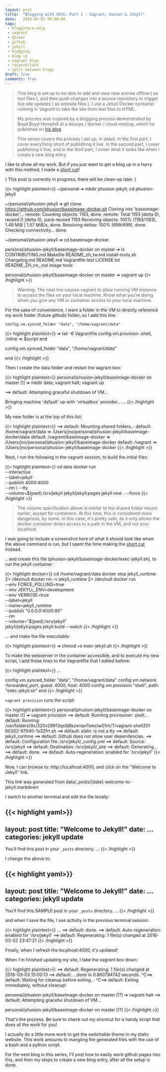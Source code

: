 ```yaml
---
layout: post
title:  "Blogging with VDJG: Part 1 - Vagrant, Docker & Jekyll"
date:   2016-03-03 08:08:00
tags:
 - blogging-w-vdjg
 - vagrant
 - docker
 - github
 - jekyll
 - blogging
 - blog v1
 - vagrant blog
 - reconstitute
 - split between blogs
draft: True
comments: True
---
```


> This blog is set up to be able to add and view new entries offline ( as text files ), and then push changes into a source repository to trigger live site updates ( as website files ). I use a Jekyll Docker container running in Vagrant to take the site from text files to HTML.
> 
> My process was inspired by a blogging process demonstrated by Boyd Boyd Hemphill at a devops / docker / cloud meetup, which he published on [his blog](http://behemphi.github.io/github-pages/docker/2015/12/02/github-pages-with-docker.html)
> 
> This series covers the process I set up, in detail. In the first part, I cover everything short of publishing it live. In the second part, I cover publishing it live, and in the third part, I cover what it looks like when I create a new blog entry.

I like to show all my work.  But if you just want to get a blog up in a hurry with this method, I made a [short cut](../2016-03-08-blogging-with-vagrant-docker-jekyll-shortcut)!


( This post is currently in progress; there will be clean-up later. )

{{< highlight plaintext>}}
~/personal
➔ mkdir phusion-jekyll; cd phusion-jekyll

~/personal/phusion-jekyll
➔ git clone https://github.com/phusion/baseimage-docker.git
Cloning into 'baseimage-docker'...
remote: Counting objects: 1193, done.
remote: Total 1193 (delta 0), reused 0 (delta 0), pack-reused 1193
Receiving objects: 100% (1193/1193), 1.48 MiB | 1.57 MiB/s, done.
Resolving deltas: 100% (699/699), done.
Checking connectivity... done.

~/personal/phusion-jekyll
➔ cd baseimage-docker

personal/phusion-jekyll/baseimage-docker on master
➔ ls
CONTRIBUTING.md Makefile README_zh_tw.md install-tools.sh
Changelog.md README.md Vagrantfile test
LICENSE.txt README_ZH_cn_.md image tools

personal/phusion-jekyll/baseimage-docker on master
➔ vagrant up
{{< /highlight >}}


> Warning: The next line causes vagrant to allow running VM instance to access the files on your local machine. Know what you're doing when you give any VM or container access to your local machine.

For the sake of convenience, I want a folder in the VM to directly reference my work folder (future github) folder, so I add this line:

```config.vm.synced_folder "data", "/home/vagrant/data"```

{{< highlight plaintext>}}
➔ tail -6 Vagrantfile
    config.vm.provision :shell, :inline => $script
  end

  config.vm.synced_folder "data", "/home/vagrant/data"

end
{{< /highlight >}}

Then I create the data folder and restart the vagrant box:

{{< highlight plaintext>}}
personal/phusion-jekyll/baseimage-docker on master [!]
➔ mkdir data; vagrant halt; vagrant up

==> default: Attempting graceful shutdown of VM...

Bringing machine 'default' up with 'virtualbox' provider...
...
{{< /highlight >}}

My new folder is at the top of this list:

{{< highlight plaintext>}}
==> default: Mounting shared folders...
default: /home/vagrant/data => /Users/jno/personal/phusion-jekyll/baseimage-docker/data
default: /vagrant/baseimage-docker => /Users/jno/personal/phusion-jekyll/baseimage-docker
default: /vagrant => /Users/jno/personal/phusion-jekyll/baseimage-docker
{{< /highlight >}}

Next, I run the following in the vagrant session, to build the initial files:

{{< highlight plaintext>}}
cd data
docker run \
  --interactive \
  --label=jekyll \
  --publish 4000:4000 \
  --rm \ 
  --tty \
  --volume=$(pwd):/srv/jekyll 
  jekyll/jekyll:pages jekyll new . --force
{{< /highlight >}}

> The volume specification above is similar to the shared folder mount earlier, except for containers. At this time, this is considered more dangerous, by some. In this case, it's pretty safe, as it only allows the docker container direct access to a path in the VM, and not your localhost.

I was going to include a screenshot here of what it should look like when the above command is run, but I spent the time making the [short cut](../2016-03-08-blogging-with-vagrant-docker-jekyll-shortcut) instead.

.. and create this file (phusion-jekyll/baseimage-docker/exec-jekyll.sh), to run the jekyll container:

{{< highlight docker>}}
cd /home/vagrant/data
docker stop jekyll_runtime 2> /dev/null
docker rm -v jekyll_runtime 2> /dev/null
docker run \
    --env FORCE_POLLING=true \
    --env JEKYLL_ENV=development \
    --env VERBOSE=true \
    --label=jekyll \
    --name=jekyll_runtime \
    --publish "0.0.0.0:4000:80" \
    --rm \
    --volume="$(pwd):/srv/jekyll" \
    jekyll/jekyll:pages jekyll build --watch
{{< /highlight >}}

... and make the file executable:


{{< highlight plaintext>}}
➔ chmod +x exec-jekyll.sh
{{< /highlight >}}

To make the webserver in the container accessible, and to execute my new script, I add these lines to the Vagrantfile that I edited before:

{{< highlight plaintext>}}
...

  config.vm.synced_folder "data", "/home/vagrant/data"
  config.vm.network :forwarded_port, guest: 4000, host: 4000
  config.vm.provision "shell", path: "exec-jekyll.sh"
end
{{< /highlight >}}

```vagrant provision``` runs the script:

{{< highlight plaintext>}}
personal/phusion-jekyll/baseimage-docker on master [!]
➔ vagrant provision
==> default: Running provisioner: shell...
        default: Running: /var/folders/9s/320v29913qs9j6kzxnqv7smclw01rh/T/vagrant-shell201
60302-97040-1s32frt.sh
==> default: stdin: is not a tty
==> default: jekyll_runtime
==> default: Github does not allow user dependencies.
==> default: Configuration file: /srv/jekyll/_config.yml
==> default: Source: /srv/jekyll
==> default: Destination: /srv/jekyll/_site
==> default: Generating...
==> default: done.
==> default: Auto-regeneration: enabled for '/srv/jekyll'
{{< /highlight >}}

Now, I can browse to: http://localhost:4000, and click on the "Welcome to Jekyll" link.

This link was generated from data/_posts/[date]-welcome-to-jekyll.markdown

I switch to another terminal and edit the file locally:

{{< highlight yaml>}}
---
layout: post
title: "Welcome to Jekyll!"
date: ... 
categories: jekyll update
---
You’ll find this post in your `_posts` directory. ...
{{< /highlight >}}

I change the above to:

{{< highlight yaml>}}
---
layout: post
title: "Welcome to Jekyll!"
date: ... 
categories: jekyll update
---
You’ll find this SAMPLE post in your `_posts` directory. ...
{{< /highlight >}}

and when I save the file, I see activity in the previous terminal session:

{{< highlight plaintext>}}
...
==> default: done.
==> default: Auto-regeneration: enabled for '/srv/jekyll'
==> default: Regenerating: 1 file(s) changed at 2016-03-02 23:47:21
{{< /highlight >}}

Finally, when I refresh the localhost:4000, it's updated! 

When I'm finished updating my site, I take the vagrant box down:

{{< highlight plaintext>}}
==> default:       Regenerating: 1 file(s) changed at 2016-03-03 15:00:13
==> default: ...done in 0.860794742 seconds.
^C==> default: Waiting for cleanup before exiting...
^C==> default: Exiting immediately, without cleanup!

personal/phusion-jekyll/baseimage-docker on master [!?]
➔ vagrant halt
==> default: Attempting graceful shutdown of VM...

personal/phusion-jekyll/baseimage-docker on master [!?]
{{< /highlight >}}

That's the process. Be sure to check out my shortcut for a handy script that does all the work for you!

I actually do a little more work to get the switchable theme in my static website. This work amounts to mangling the generated files with the use of a bash and a python script.

For the next blog in this series, I'll post how to easily work github pages into this, and then my steps to create a new blog entry, after all the setup is done.

<!--stackedit_data:
eyJoaXN0b3J5IjpbMTgxNTU0ODQ0MV19
-->
